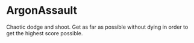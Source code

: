 # ArgonAssault
Chaotic dodge and shoot. Get as far as possible without dying in order to get the highest score possible.
